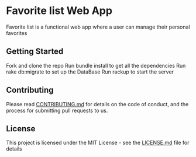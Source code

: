 # Favorite list Web App

Favorite list is a functional  web app where a user can manage their personal favorites


## Getting Started

Fork and clone the repo
Run bundle install to get all the dependencies
Run rake db:migrate to set up the DataBase
Run rackup to start the server

## Contributing

Please read [CONTRIBUTING.md](https://github.com/tonyhuynh6789/SinatraProject) for details on the code of conduct, and the process for submitting pull requests to us.

## License

This project is licensed under the MIT License - see the [LICENSE.md](LICENSE.md) file for details


